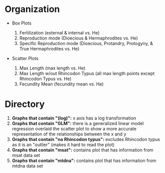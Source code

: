 # Organization
* Box Plots
  1. Fertilization (external & internal vs. He)
  2. Reproduction mode (Dioecious & Hermaphrodites vs. He)
  3. Specific Reproduction mode (Dioecious, Protandry, Protogyny, & True Hermaphrodites vs. He)
 
* Scatter Plots
  1. Max Length (max length vs. He)
  2. Max Length w/out Rhincodon Typus (all max length points except Rhincodon Typus vs. He)
  3. Fecundity Mean (fecundity mean vs. He)

# Directory
1. **Graphs that contain "(log)":** x axis has a log transformation
2. **Graphs that contain "GLM":** there is a generalized linear model regression overlaid the scatter plot to show a more accurate representation of the relationships between the x and y
3. **Graphs that contain "no Rhincodon typus":** excludes Rhincodon typus as it is an "outlier" (makes it hard to read the plot)
4. **Graphs that contain "msat":** contains plot that has information from msat data set
5. **Graphs that contain "mtdna":** contains plot that has information from mtdna data set
